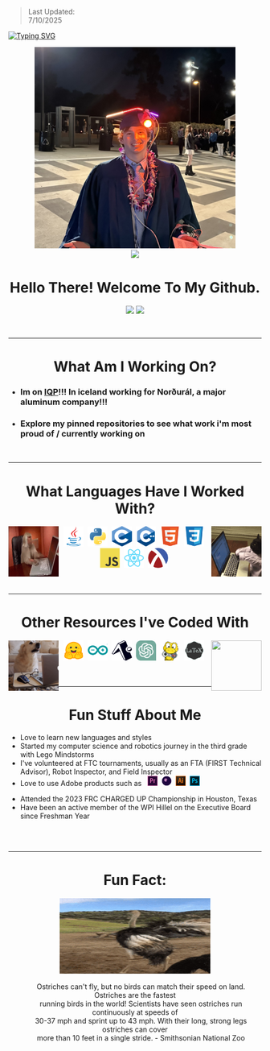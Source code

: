 >Last Updated: <br>
>7/10/2025

<!-- <p align="center">
  <img width = 1000 src="https://readme-typing-svg.demolab.com/?lines=Benjamin+Binder;CS B.S. %26 RBE Minor @ WPI;&font=Fira%20Code&center=true&width=1000&height=100&duration=4000&pause=500&size=40" alt="Example Usage - README Typing SVG" />
</p> -->

[![Typing SVG](https://readme-typing-svg.demolab.com?font=Fira+Code&size=40&duration=4000&pause=500&center=true&width=1000&height=100&lines=Benjamin+Binder;CS+%26+Math+Minor+%40+WPI)](https://git.io/typing-svg)

<div id="header" align="center">
  <!---
  <a href = "https://www.google.com/search?q=adopt+a+dog">
  -->
  <!---
  <p align="center">
  <picture>
    <source media="prefers-color-scheme: light" srcset="light.jpg">
    <img width=400 alt = "view on computer pls"/>
  </picture>
  </p>
  <p align="center">
  <picture>
    <source media="prefers-color-scheme: dark" srcset="dark.jpg">
    <img width=400  alt = "view on computer pls"/>
  </picture>
  </p>
  -->
  

  <!---
  </a>
  -->
 <img src = "github.jpeg" width=400/>
  
  <br>
  <img src = "https://hits.seeyoufarm.com/api/count/incr/badge.svg?url=https%3A%2F%2Fgithub.com%2Fbnbinder%2Fhit-counter&count_bg=%2379C83D&title_bg=%23555555&icon=github.svg&icon_color=%23E7E7E7&title=hits&edge_flat=false" />
</div>

<div align="center">
  <h1>Hello There! Welcome To My Github.</h1>
</div>


<p align="center">
  <!---
  <img src="https://github-readme-stats.vercel.app/api?username=bnbinder&count_private=true&include_all_commits=true&count_private=true&show_icons=true&theme=dark" />
  <br>
  <div align="center">
  --->
    <a href = "https://www.linkedin.com/in/benjamin-noah-binder/"><img src = "https://img.shields.io/badge/-LinkedIn-grey?style=for-the-badge&logo=LinkedIn" /></a>
  <a href = "https://app.joinhandshake.com/stu/users/49052873"><img src = "https://img.shields.io/badge/-Handshake-orange?style=for-the-badge&logo=Handshake" /></a>
    <!--<a href = "https://instagram.com/bossmaster217?igshid=NTc4MTIwNjQ2YQ=="><img src = "https://img.shields.io/badge/-Instagram-orange?style=for-the-badge&logo=Instagram&logoColor=black" /></a>-->
  <!---  <a href = "https://www.buymeacoffee.com/bbinder217"><img src = "https://img.shields.io/badge/-buymeacoffee-blue?style=for-the-badge&logo=buymeacoffee&logoColor=yellow" /></a>--->
  </div>
</p>
<br>

---
<div id="header" align="center">
  <h1>What Am I Working On?</h1>
</div>
  
  - <h3>Im on <a href = "https://www.wpi.edu/project-based-learning/project-based-education/interactive-qualifying-project">IQP</a>!!! In iceland working for Norðurál, a major aluminum company!!!
  - <h3>Explore my pinned repositories to see what work i'm most proud of / currently working on</h3>

<br>
  
---
<div id="header" align="center">
  <h1>What Languages Have I Worked With?</h1>
</div>
<img src = cattype3.gif width="100"height="100"align="right" />
<img src = monkeytype.gif width="100"height="100"align="left" />
  
<div id="header" align="center">
  <a href = "https://www.java.com/en/"><img src="https://github.com/devicons/devicon/blob/master/icons/java/java-original.svg" title="Java" alt="Java" width="40" height="40"/></a>&nbsp;
  <a href = "https://www.python.org/"><img src="https://github.com/devicons/devicon/blob/master/icons/python/python-original.svg" title="Python" alt="Python" width="40" height="40"/></a>&nbsp;
  <a href = "https://www.cprogramming.com"><img src="c.png" title="C" alt="C" width="40" height="40"/></a>&nbsp;
  <a href = "https://isocpp.org/"><img src="https://github.com/devicons/devicon/blob/master/icons/cplusplus/cplusplus-original.svg" title="C++" alt="C++" width="40" height="40"/></a>&nbsp;
  <a href = "https://html.spec.whatwg.org/"><img src="https://github.com/devicons/devicon/blob/master/icons/html5/html5-original.svg" title="HTML" alt="HTML" width="40" height="40"/></a>&nbsp; 
  <a href = "https://www.w3.org/TR/CSS/#css"><img src="https://github.com/devicons/devicon/blob/master/icons/css3/css3-original.svg" title="CSS" alt="CSS" width="40" height="40"/></a>&nbsp;
  <a href = "https://www.javascript.com/"><img src="https://github.com/devicons/devicon/blob/master/icons/javascript/javascript-original.svg" title="Javascript" alt="Javascript" width="40" height="40"/></a>&nbsp;
  <a href = "https://react.dev/"><img src="https://github.com/devicons/devicon/blob/master/icons/react/react-original.svg" title="React" alt="React" width="40" height="40"/></a>&nbsp;
  <a href = "https://racket-lang.org/"><img src = "racket.png" title="Racket" alt="Racket" width="40" height="40"/></a>&nbsp;
</div>
<br>
<br>
  
---
<div id="header" align="center">
  <h1>Other Resources I've Coded With</h1>
</div>
  <img src = racctype.gif width="100"height="100"align="right" />
  <img src = dogtype.gif width="100"height="100"align="left" />
  
<div id="header" align="center">
  <a href = "https://huggingface.co/"><img src="huggingface-2.svg" title="HuggingFace" alt="HuggingFace" width="40" height="40"/></a>&nbsp;
  <a href = "https://www.arduino.cc/"><img src="https://github.com/devicons/devicon/blob/master/icons/arduino/arduino-original.svg" title="Arduino" alt="Arduino" width="40" height="40"/></a>&nbsp;
  <a href = "https://expo.dev/"><img src="expo.png" title="Expo" alt="Expo" width="40" height="40"/></a>&nbsp;
  <a href = "https://openai.com/blog/openai-api"><img src="openai.png" title="OpenAI" alt="OpenAI" width="40" height="40"/></a>&nbsp;
  <a href = "https://www.pygame.org/news"><img src="pygame.png" title="PyGame" alt="PyGame" width="40" height="40"/></a>&nbsp;
  <a href = "https://www.latex-project.org"><img src="latex.svg" title="Latex" alt="Latex" width="40" height="40"/></a>&nbsp;
</div>
<br>
<br> 

---

<div id="header" align="center"> 
  <h1 align="center">Fun Stuff About Me</h1>
</div>
  
  - Love to learn new languages and styles
  - Started my computer science and robotics journey in the third grade with Lego Mindstorms
  - I've volunteered at FTC tournaments, usually as an FTA (FIRST Technical Advisor), Robot Inspector, and Field Inspector
  - Love to use Adobe products such as &nbsp;
    <a href = "https://www.adobe.com/products/premiere.html"><img src="https://github.com/devicons/devicon/blob/master/icons/premierepro/premierepro-original.svg" title="Premiere Pro" alt="Premiere Pro" width="20" height="20"/></a>&nbsp;
    <a href = "https://www.adobe.com/products/aftereffects.html"><img src="https://github.com/devicons/devicon/blob/master/icons/aftereffects/aftereffects-original.svg" title="After Effects" alt="After Effects" width="20" height="20"/></a>&nbsp;
    <a href = "https://www.adobe.com/products/illustrator.html"><img src="adobeillustrator.svg" title="Illustrator" alt="Illustrator" width="20" height="20"/></a>&nbsp;
    <a href = "https://www.adobe.com/products/photoshop.html"><img src="photoshop.png" title="Photoshop" alt="Photoshop" width="20" height="20"/></a>&nbsp; 
<!--- - Open world videogames are my favorite type of games (favorites include Fallout 4, Far Cry 5, and Assassin's Creed Odyssey)
  - Favorite music genres include: Hip Hop, R&B, and 40s-60s Americana--->
  - Attended the 2023 FRC CHARGED UP Championship in Houston, Texas
  - Have been an active member of the WPI Hillel on the Executive Board since Freshman Year

<br>
<br> 

---
  
<h1 align="center">Fun Fact:</h1>

<div align="center">
  <a href="https://nationalzoo.si.edu/animals/news/how-fast-ostrich-and-more-fun-facts#:~:text=Ostriches%20can't%20fly%2C%20but,feet%20in%20a%20single%20stride."><img src="ostrich.gif"  height= "150"width="300"/></a>
</div>

<p align="center">&nbsp;&nbsp;&nbsp;&nbsp;&nbsp;&nbsp;Ostriches can't fly, but no birds can match their speed on land. Ostriches are the fastest <br>&nbsp;&nbsp;&nbsp;&nbsp;&nbsp;&nbsp;running birds in the world! Scientists have seen ostriches run continuously at speeds of <br>&nbsp;&nbsp;&nbsp;&nbsp;&nbsp;&nbsp;30-37 mph and sprint up to 43 mph. With their long, strong legs ostriches can cover <br>&nbsp;&nbsp;&nbsp;&nbsp;&nbsp;&nbsp;more than 10 feet in a single stride. - Smithsonian National Zoo </p>
